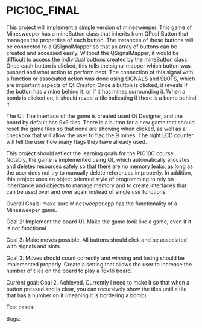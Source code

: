 # PIC10C_FINAL

This project will implement a simple version of minesweeper. This game of Minesweeper has a mineButton class that inherits from QPushButton that manages the properties of each button. The instances of these buttons will be connected to a QSignalMapper so that an array of buttons can be created and accessed easily. Without the QSignalMapper, it would be difficult to access the individual buttons created by the mineButton class. Once each button is clicked, this tells the signal mapper which button was pushed and what action to perform next. The connection of this signal with a function or associated action was done using SIGNALS and SLOTS, which are important aspects of Qt Creator. Once a button is clicked, it reveals if the button has a mine behind it, or if it has mines surrounding it. When a bomb is clicked on, it should reveal a tile indicating if there is a bomb behind it.

The UI: The interface of the game is created used Qt Designer, and the board by default has 9x9 tiles. There is a button for a new game that should reset the game tiles so that none are showing when clicked, as well as a checkbox that will allow the user to flag the 9 mines. The right LCD counter will tell the user how many flags they have already used.

This project should reflect the learning goals for the PIC10C course. Notably, the game is implemented using Qt, which automatically allocates and deletes resources safely so that there are no memory leaks, as long as the user does not try to manually delete references improperly. In addition, this project uses an object oriented style of programming to rely on inheritance and objects to manage memory and to create interfaces that can be used over and over again instead of single use functions.

Overall Goals: make sure Minesweeper.cpp has the functionality of a Minesweeper game. 

Goal 2: Implement the board UI. Make the game look like a game, even if it is not functional.

Goal 3: Make moves possible. All buttons should click and be associated with signals and slots.

Goal 3: Moves should count correctly and winning and losing should be implemented properly. Create a setting that allows the user to increase the number of tiles on the board to play a 16x16 board.

Current goal: Goal 2. Achieved. Currently I need to make it so that when a button pressed and is clear, you can recursively show the tiles until a tile that has a number on it (meaning it is bordering a bomb) 

Test cases:

Bugs:
